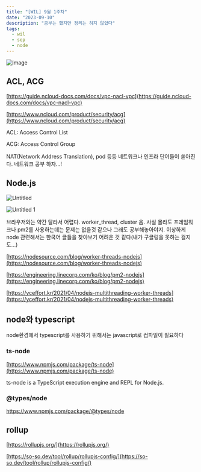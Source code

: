 ```yaml
---
title: "[WIL] 9월 1주차"
date: "2023-09-10"
description: "공부는 했지만 정리는 하지 않았다"
tags:
  - wil
  - sep
  - node
---
```


![image](https://github.com/prefer2/prefer2.dev/assets/67692759/21c38633-0333-474e-9280-28983d5f093d)

## ACL, ACG

[https://guide.ncloud-docs.com/docs/vpc-nacl-vpc](https://guide.ncloud-docs.com/docs/vpc-nacl-vpc)

[https://www.ncloud.com/product/security/acg](https://www.ncloud.com/product/security/acg)

ACL: Access Control List

ACG: Access Control Group

NAT(Network Address Translation), pod 등등 네트워크나 인프라 단어들이 쏟아진다. 네트워크 공부 하자…!

## Node.js

![Untitled](https://github.com/prefer2/prefer2.dev/assets/67692759/caca259e-c297-4ca9-ab44-82c0b79dd51b)

![Untitled 1](https://github.com/prefer2/prefer2.dev/assets/67692759/48d6b9ae-38a5-4f2d-aa8d-91e6898c23eb)

브라우저와는 약간 달라서 어렵다. worker_thread, cluster 음. 사실 몰라도 프레임워크나 pm2를 사용하는데는 문제는 없을것 같으나 그래도 공부해놓아야지. 이상하게 node 관련해서는 한국어 글들을 찾아보기 어려운 것 같다(내가 구글링을 못하는 걸지도…)

[https://nodesource.com/blog/worker-threads-nodejs](https://nodesource.com/blog/worker-threads-nodejs)

[https://engineering.linecorp.com/ko/blog/pm2-nodejs](https://engineering.linecorp.com/ko/blog/pm2-nodejs)

[https://yceffort.kr/2021/04/nodejs-multithreading-worker-threads](https://yceffort.kr/2021/04/nodejs-multithreading-worker-threads)

## node와 typescript

node환경에서 typescript를 사용하기 위해서는 javascript로 컴파일이 필요하다

### ts-node

[https://www.npmjs.com/package/ts-node](https://www.npmjs.com/package/ts-node)

ts-node is a TypeScript execution engine and REPL for Node.js.

### @types/node

https://www.npmjs.com/package/@types/node

## rollup

[https://rollupjs.org/](https://rollupjs.org/)

[https://so-so.dev/tool/rollup/rollupjs-config/](https://so-so.dev/tool/rollup/rollupjs-config/)
